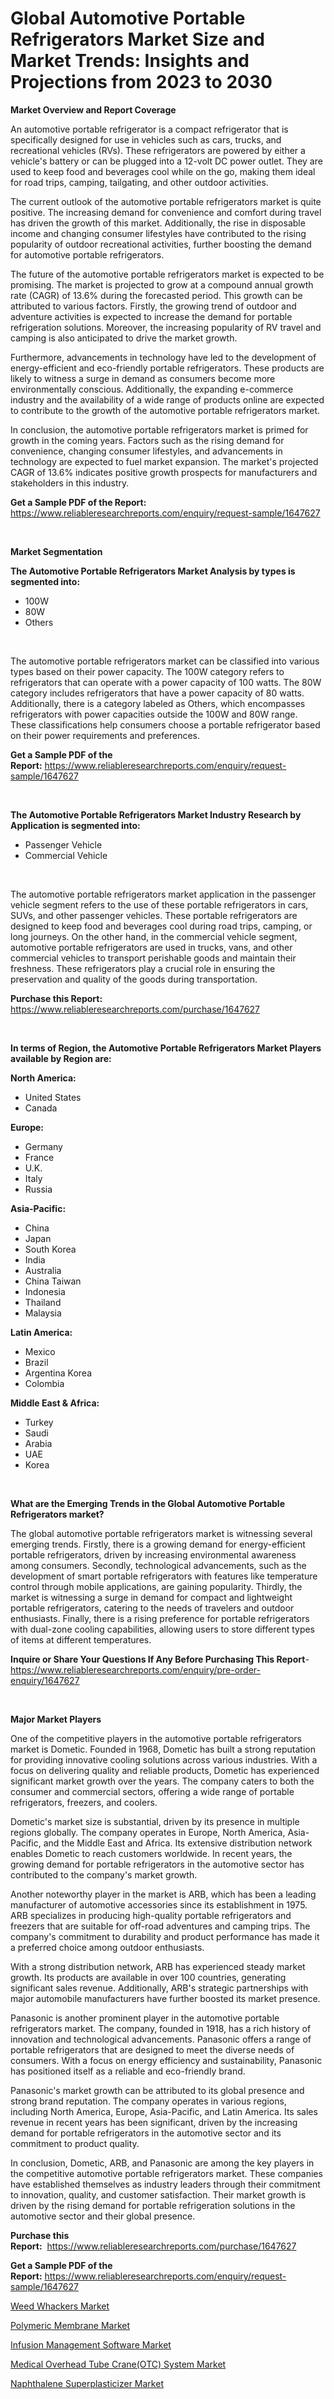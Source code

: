 <p><h1>Global Automotive Portable Refrigerators Market Size and Market Trends: Insights and Projections from 2023 to 2030</h1></p><p><strong>Market Overview and Report Coverage</strong></p>
<p><p>An automotive portable refrigerator is a compact refrigerator that is specifically designed for use in vehicles such as cars, trucks, and recreational vehicles (RVs). These refrigerators are powered by either a vehicle's battery or can be plugged into a 12-volt DC power outlet. They are used to keep food and beverages cool while on the go, making them ideal for road trips, camping, tailgating, and other outdoor activities.</p><p>The current outlook of the automotive portable refrigerators market is quite positive. The increasing demand for convenience and comfort during travel has driven the growth of this market. Additionally, the rise in disposable income and changing consumer lifestyles have contributed to the rising popularity of outdoor recreational activities, further boosting the demand for automotive portable refrigerators.</p><p>The future of the automotive portable refrigerators market is expected to be promising. The market is projected to grow at a compound annual growth rate (CAGR) of 13.6% during the forecasted period. This growth can be attributed to various factors. Firstly, the growing trend of outdoor and adventure activities is expected to increase the demand for portable refrigeration solutions. Moreover, the increasing popularity of RV travel and camping is also anticipated to drive the market growth.</p><p>Furthermore, advancements in technology have led to the development of energy-efficient and eco-friendly portable refrigerators. These products are likely to witness a surge in demand as consumers become more environmentally conscious. Additionally, the expanding e-commerce industry and the availability of a wide range of products online are expected to contribute to the growth of the automotive portable refrigerators market.</p><p>In conclusion, the automotive portable refrigerators market is primed for growth in the coming years. Factors such as the rising demand for convenience, changing consumer lifestyles, and advancements in technology are expected to fuel market expansion. The market's projected CAGR of 13.6% indicates positive growth prospects for manufacturers and stakeholders in this industry.</p></p>
<p><strong>Get a Sample PDF of the Report:</strong> <a href="https://www.reliableresearchreports.com/enquiry/request-sample/1647627">https://www.reliableresearchreports.com/enquiry/request-sample/1647627</a></p>
<p>&nbsp;</p>
<p><strong>Market Segmentation</strong></p>
<p><strong>The Automotive Portable Refrigerators Market Analysis by types is segmented into:</strong></p>
<p><ul><li>100W</li><li>80W</li><li>Others</li></ul></p>
<p>&nbsp;</p>
<p><p>The automotive portable refrigerators market can be classified into various types based on their power capacity. The 100W category refers to refrigerators that can operate with a power capacity of 100 watts. The 80W category includes refrigerators that have a power capacity of 80 watts. Additionally, there is a category labeled as Others, which encompasses refrigerators with power capacities outside the 100W and 80W range. These classifications help consumers choose a portable refrigerator based on their power requirements and preferences.</p></p>
<p><strong>Get a Sample PDF of the Report:</strong>&nbsp;<a href="https://www.reliableresearchreports.com/enquiry/request-sample/1647627">https://www.reliableresearchreports.com/enquiry/request-sample/1647627</a></p>
<p>&nbsp;</p>
<p><strong>The Automotive Portable Refrigerators Market Industry Research by Application is segmented into:</strong></p>
<p><ul><li>Passenger Vehicle</li><li>Commercial Vehicle</li></ul></p>
<p>&nbsp;</p>
<p><p>The automotive portable refrigerators market application in the passenger vehicle segment refers to the use of these portable refrigerators in cars, SUVs, and other passenger vehicles. These portable refrigerators are designed to keep food and beverages cool during road trips, camping, or long journeys. On the other hand, in the commercial vehicle segment, automotive portable refrigerators are used in trucks, vans, and other commercial vehicles to transport perishable goods and maintain their freshness. These refrigerators play a crucial role in ensuring the preservation and quality of the goods during transportation.</p></p>
<p><strong>Purchase this Report:</strong>&nbsp; <a href="https://www.reliableresearchreports.com/purchase/1647627">https://www.reliableresearchreports.com/purchase/1647627</a></p>
<p>&nbsp;</p>
<p><strong>In terms of Region, the Automotive Portable Refrigerators Market Players available by Region are:</strong></p>
<p>
    <p> <strong> North America: </strong>
        <ul>
            <li>United States</li>
            <li>Canada</li>
        </ul>
        </p> 
    <p> <strong> Europe: </strong>
        <ul>
            <li>Germany</li>
            <li>France</li>
            <li>U.K.</li>
            <li>Italy</li>
            <li>Russia</li>
        </ul>
        </p> 
    <p> <strong> Asia-Pacific: </strong>
        <ul>
            <li>China</li>
            <li>Japan</li>
            <li>South Korea</li>
            <li>India</li>
            <li>Australia</li>
            <li>China Taiwan</li>
            <li>Indonesia</li>
            <li>Thailand</li>
            <li>Malaysia</li>
        </ul>
        </p> 
    <p> <strong> Latin America: </strong>
        <ul>
            <li>Mexico</li>
            <li>Brazil</li>
            <li>Argentina Korea</li>
            <li>Colombia</li>
        </ul>
        </p> 
    <p> <strong> Middle East & Africa: </strong>
        <ul>
            <li>Turkey</li>
            <li>Saudi</li>
            <li>Arabia</li>
            <li>UAE</li>
            <li>Korea</li>
        </ul>
    </p>
    </p>
<p>&nbsp;</p>
<p><strong>What are the Emerging Trends in the Global Automotive Portable Refrigerators market?</strong></p>
<p><p>The global automotive portable refrigerators market is witnessing several emerging trends. Firstly, there is a growing demand for energy-efficient portable refrigerators, driven by increasing environmental awareness among consumers. Secondly, technological advancements, such as the development of smart portable refrigerators with features like temperature control through mobile applications, are gaining popularity. Thirdly, the market is witnessing a surge in demand for compact and lightweight portable refrigerators, catering to the needs of travelers and outdoor enthusiasts. Finally, there is a rising preference for portable refrigerators with dual-zone cooling capabilities, allowing users to store different types of items at different temperatures.</p></p>
<p><strong>Inquire or Share Your Questions If Any Before Purchasing This Report</strong>- <a href="https://www.reliableresearchreports.com/enquiry/pre-order-enquiry/1647627">https://www.reliableresearchreports.com/enquiry/pre-order-enquiry/1647627</a></p>
<p>&nbsp;</p>
<p><strong>Major Market Players</strong></p>
<p><p>One of the competitive players in the automotive portable refrigerators market is Dometic. Founded in 1968, Dometic has built a strong reputation for providing innovative cooling solutions across various industries. With a focus on delivering quality and reliable products, Dometic has experienced significant market growth over the years. The company caters to both the consumer and commercial sectors, offering a wide range of portable refrigerators, freezers, and coolers.</p><p>Dometic's market size is substantial, driven by its presence in multiple regions globally. The company operates in Europe, North America, Asia-Pacific, and the Middle East and Africa. Its extensive distribution network enables Dometic to reach customers worldwide. In recent years, the growing demand for portable refrigerators in the automotive sector has contributed to the company's market growth.</p><p>Another noteworthy player in the market is ARB, which has been a leading manufacturer of automotive accessories since its establishment in 1975. ARB specializes in producing high-quality portable refrigerators and freezers that are suitable for off-road adventures and camping trips. The company's commitment to durability and product performance has made it a preferred choice among outdoor enthusiasts.</p><p>With a strong distribution network, ARB has experienced steady market growth. Its products are available in over 100 countries, generating significant sales revenue. Additionally, ARB's strategic partnerships with major automobile manufacturers have further boosted its market presence.</p><p>Panasonic is another prominent player in the automotive portable refrigerators market. The company, founded in 1918, has a rich history of innovation and technological advancements. Panasonic offers a range of portable refrigerators that are designed to meet the diverse needs of consumers. With a focus on energy efficiency and sustainability, Panasonic has positioned itself as a reliable and eco-friendly brand.</p><p>Panasonic's market growth can be attributed to its global presence and strong brand reputation. The company operates in various regions, including North America, Europe, Asia-Pacific, and Latin America. Its sales revenue in recent years has been significant, driven by the increasing demand for portable refrigerators in the automotive sector and its commitment to product quality.</p><p>In conclusion, Dometic, ARB, and Panasonic are among the key players in the competitive automotive portable refrigerators market. These companies have established themselves as industry leaders through their commitment to innovation, quality, and customer satisfaction. Their market growth is driven by the rising demand for portable refrigeration solutions in the automotive sector and their global presence.</p></p>
<p><strong>Purchase this Report:</strong>&nbsp;&nbsp;<a href="https://www.reliableresearchreports.com/purchase/1647627">https://www.reliableresearchreports.com/purchase/1647627</a></p>
<p></p>
<p><strong>Get a Sample PDF of the Report:</strong>&nbsp;<a href="https://www.reliableresearchreports.com/enquiry/request-sample/1647627">https://www.reliableresearchreports.com/enquiry/request-sample/1647627</a></p>
<p><p><a href="https://medium.com/@palm.quick.roof/weed-whackers-market-share-evolution-and-market-growth-trends-2023-2030-c601177f3907">Weed Whackers Market</a></p><p><a href="https://medium.com/@index.mill.peace/polymeric-membrane-market-research-report-its-history-and-forecast-2023-to-2030-c8692f059afc">Polymeric Membrane Market</a></p><p><a href="https://github.com/Chiragrp23/Market-Research-Report-List-1/blob/main/infusion-management-software-market.md">Infusion Management Software Market</a></p><p><a href="https://github.com/Chiragrp22/Market-Research-Report-List-1/blob/main/medical-overhead-tube-craneotc-system-market.md">Medical Overhead Tube Crane(OTC) System Market</a></p><p><a href="https://medium.com/@fire.belt.bug/naphthalene-superplasticizer-market-competitive-analysis-market-trends-and-forecast-to-2030-e3d1ad8174ca">Naphthalene Superplasticizer Market</a></p></p>